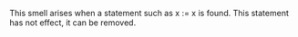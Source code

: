 This smell arises when a statement such as x := x is found. This statement has not effect, it can be removed.